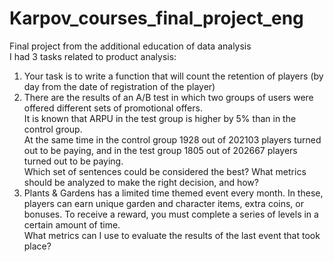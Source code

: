 # Karpov_courses_final_project_eng
Final project from the additional education of data analysis \
I had 3 tasks related to product analysis: 
1) Your task is to write a function that will count the retention of players (by day from the date of registration of the player) 
2) There are the results of an A/B test in which two groups of users were offered different sets of promotional offers.  \
It is known that ARPU in the test group is higher by 5% than in the control group. \
At the same time in the control group 1928 out of 202103 players turned out to be paying, and in the test group 1805 out of 202667 players turned out to be paying.\
Which set of sentences could be considered the best? What metrics should be analyzed to make the right decision, and how? 
3) Plants & Gardens has a limited time themed event every month. In these, players can earn unique garden and character items, extra coins, or bonuses. 
To receive a reward, you must complete a series of levels in a certain amount of time. \
What metrics can I use to evaluate the results of the last event that took place?
